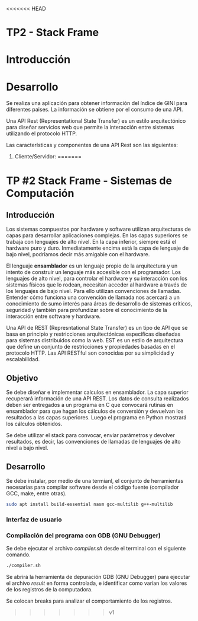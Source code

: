 <<<<<<< HEAD
# TP2 - Stack Frame

# Introducción

# Desarrollo

Se realiza una aplicación para obtener información del índice de GINI para diferentes paises. La información se obtiene por el consumo de una API.

Una API Rest (Representational State Transfer) es un estilo arquitectónico para diseñar servicios web que permite la interacción entre sistemas utilizando el protocolo HTTP. 

Las características y componentes de una API Rest son las siguientes:

1. Cliente/Servidor: 
=======
# TP #2 Stack Frame - Sistemas de Computación

## Introducción

Los sistemas compuestos por hardware y software utilizan arquitecturas de capas para desarrollar aplicaciones complejas. En las capas superiores se trabaja con lenguajes de alto nivel. En la capa inferior, siempre está el hardware puro y duro. Inmediatamente encima está la capa de lenguaje de bajo nivel, podríamos decir más amigable con el hardware.

El lenguaje **ensamblador** es un lenguaje propio de la arquitectura y un intento de construir un lenguaje más accesible con el programador.
Los lenguajes de alto nivel, para controlar el hardware y su interacción con los sistemas físicos que lo rodean, necesitan acceder al hardware a través de los lenguajes de bajo nivel. Para ello utilizan convenciones de llamadas.
Entender cómo funciona una convención de llamada nos acercará a un conocimiento de sumo interés para áreas de desarrollo de sistemas críticos, seguridad y también para profundizar sobre el conocimiento de la interacción entre software y hardware.

Una API de REST (Represntational State Transfer) es un tipo de API que se basa en principio y restricciones arquitectónicas específicas diseñadas para sistemas distribuidos como la web. EST es un estilo de arquitectura que define un conjunto de restricciones y propiedades basadas en el protocolo HTTP. Las API RESTful son conocidas por su simplicidad y escalabilidad.

## Objetivo

Se debe diseñar e implementar calculos en ensamblador. La capa superior recuperará información de una API REST. Los datos de consulta realizados deben ser entregados a un programa en C que convocará rutinas en ensamblador para que hagan los cálculos de conversión y devuelvan los resultados a las capas superiores. Luego el programa en Python mostrará los cálculos obtenidos.

Se debe utilizar el stack para convocar, enviar parámetros y devolver resultados, es decir, las convenciones de llamadas de lenguajes de alto nivel a bajo nivel.

## Desarrollo

Se debe instalar, por medio de una termianl, el conjunto de herramientas necesarias para compilar software desde el código fuente (compilador GCC, make, entre otras).

```sh
sudo apt install build-essential nasm gcc-multilib g++-multilib
```

### Interfaz de usuario




### Compilación del programa con GDB (GNU Debugger)

Se debe ejecutar el archivo *compiler.sh* desde el terminal con el siguiente comando.

```sh
./compiler.sh
```

Se abrirá la herramienta de depuración GDB (GNU Debugger) para ejecutar el archivo *result* en forma controlada, e identificar como varían los valores de los registros de la computadora.

Se colocan breaks para analizar el comportamiento de los registros.


>>>>>>> v1
